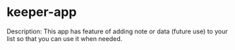 # keeper-app
Description: This app has feature of adding note or data (future use) to your list so that you can use it when needed.
